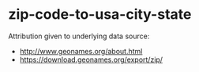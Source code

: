 # zip-code-to-usa-city-state

Attribution given to underlying data source:
* http://www.geonames.org/about.html
* https://download.geonames.org/export/zip/
